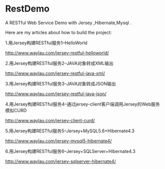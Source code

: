 RestDemo
========

 A RESTful Web Service Demo  with Jersey ,Hibernate,Mysql .
 
 Here are my articles about how to build the project:
 
 1.用Jersey构建RESTful服务1–HelloWorld
 
 http://www.waylau.com/jersey-restful-helloworld/
 
 2.用Jersey构建RESTful服务2–JAVA对象转成XML输出
 
 http://www.waylau.com/jersey-restful-java-xml/
 
 3.用Jersey构建RESTful服务3–JAVA对象转成JSON输出
 
 http://www.waylau.com/jersey-restful-java-json/
 
 4.用Jersey构建RESTful服务4–通过jersey-client客户端调用Jersey的Web服务模拟CURD
 
  http://www.waylau.com/jersey-client-curd/

 5.用Jersey构建RESTful服务5–Jersey+MySQL5.6+Hibernate4.3
 
  http://www.waylau.com/jersey-mysql5-hibernate4/
 
 6.用Jersey构建RESTful服务6–Jersey+SQLServer+Hibernate4.3
 
  http://www.waylau.com/jersey-sqlserver-hibernate4/
